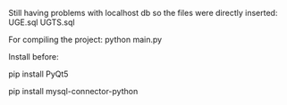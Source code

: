 Still having problems with localhost db so the files were directly inserted: 
UGE.sql 
UGTS.sql 

For compiling the project: 
python main.py 

Install before: 

pip install PyQt5

pip install mysql-connector-python

